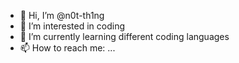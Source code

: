 - 👋 Hi, I’m @n0t-th1ng
- 👀 I’m interested in coding
- 🌱 I’m currently learning different coding languages
- 📫 How to reach me: ...
